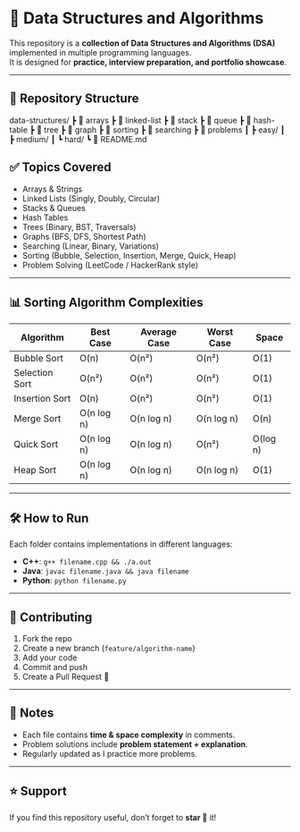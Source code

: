 
# 🚀 Data Structures and Algorithms

This repository is a **collection of Data Structures and Algorithms (DSA)** implemented in multiple programming languages.  
It is designed for **practice, interview preparation, and portfolio showcase**.

---

## 📂 Repository Structure
data-structures/
┣ 📂 arrays
┣ 📂 linked-list
┣ 📂 stack
┣ 📂 queue
┣ 📂 hash-table
┣ 📂 tree
┣ 📂 graph
┣ 📂 sorting
┣ 📂 searching
┣ 📂 problems
┃ ┣ easy/
┃ ┣ medium/
┃ ┗ hard/
┗ 📜 README.md


## ✅ Topics Covered
- Arrays & Strings
- Linked Lists (Singly, Doubly, Circular)
- Stacks & Queues
- Hash Tables
- Trees (Binary, BST, Traversals)
- Graphs (BFS, DFS, Shortest Path)
- Searching (Linear, Binary, Variations)
- Sorting (Bubble, Selection, Insertion, Merge, Quick, Heap)
- Problem Solving (LeetCode / HackerRank style)

---

## 📊 Sorting Algorithm Complexities

| Algorithm       | Best Case | Average Case | Worst Case | Space  |
|-----------------|-----------|--------------|------------|--------|
| Bubble Sort     | O(n)      | O(n²)        | O(n²)      | O(1)   |
| Selection Sort  | O(n²)     | O(n²)        | O(n²)      | O(1)   |
| Insertion Sort  | O(n)      | O(n²)        | O(n²)      | O(1)   |
| Merge Sort      | O(n log n)| O(n log n)   | O(n log n) | O(n)   |
| Quick Sort      | O(n log n)| O(n log n)   | O(n²)      | O(log n) |
| Heap Sort       | O(n log n)| O(n log n)   | O(n log n) | O(1)   |

---

## 🛠️ How to Run
Each folder contains implementations in different languages:
- **C++**: `g++ filename.cpp && ./a.out`
- **Java**: `javac filename.java && java filename`
- **Python**: `python filename.py`

---

## 🤝 Contributing
1. Fork the repo
2. Create a new branch (`feature/algorithm-name`)
3. Add your code
4. Commit and push
5. Create a Pull Request 🎉

---

## 📌 Notes
- Each file contains **time & space complexity** in comments.
- Problem solutions include **problem statement + explanation**.
- Regularly updated as I practice more problems.

---

## ⭐ Support
If you find this repository useful, don’t forget to **star 🌟** it!


